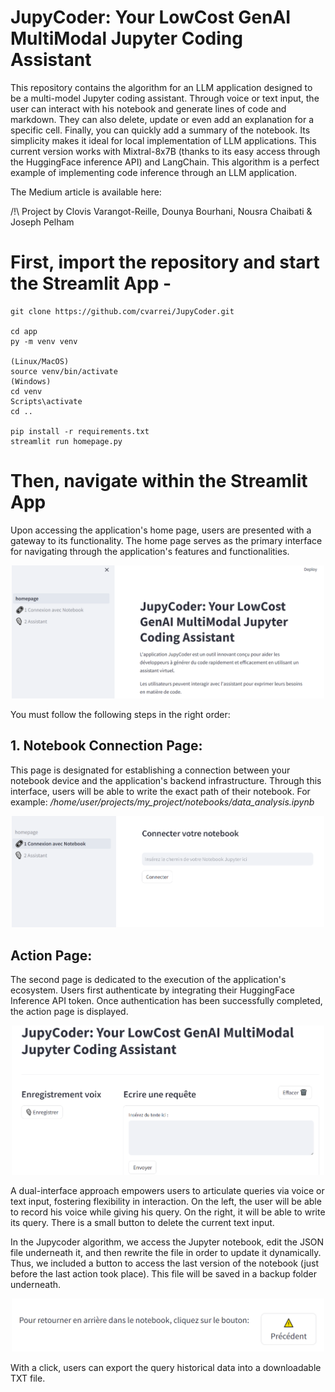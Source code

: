 # JupyCoder: Your LowCost GenAI MultiModal Jupyter Coding Assistant

This repository contains the algorithm for an LLM application designed to be a multi-model Jupyter coding assistant. Through voice or text input, the user can interact with his notebook and generate lines of code and markdown. They can also delete, update or even add an explanation for a specific cell. Finally, you can quickly add a summary of the notebook. Its simplicity makes it ideal for local implementation of LLM applications. This current version works with Mixtral-8x7B (thanks to its easy access through the HuggingFace inference API) and LangChain. This algorithm is a perfect example of implementing code inference through an LLM application.

The Medium article is available here: 

/!\ Project by Clovis Varangot-Reille, Dounya Bourhani, Nousra Chaibati & Joseph Pelham

# First, import the repository and start the Streamlit App - 

```
git clone https://github.com/cvarrei/JupyCoder.git

cd app
py -m venv venv

(Linux/MacOS)
source venv/bin/activate
(Windows)
cd venv
Scripts\activate
cd ..

pip install -r requirements.txt
streamlit run homepage.py
```
# Then, navigate within the Streamlit App

Upon accessing the application's home page, users are presented with a gateway to its functionality. The home page serves as the primary interface for navigating through the application's features and functionalities.

<p align="center">
  <img src="/images/homepage.PNG" width="500" title="homepage">
</p>

You must follow the following steps in the right order: 

## 1. Notebook Connection Page:

This page is designated for establishing a connection between your notebook device and the application's backend infrastructure. Through this interface, users will be able to write the exact path of their notebook. For example: */home/user/projects/my_project/notebooks/data_analysis.ipynb*

<p align="center">
  <img src="/images/page1.PNG" width="500" title="page 1">
</p>

## Action Page:

The second page is dedicated to the execution of the application's ecosystem. Users first authenticate by integrating their HuggingFace Inference API token. Once authentication has been successfully completed, the action page is displayed. 

<p align="center">
  <img src="/images/page2.PNG" width="500" title="page 2">
</p>

A dual-interface approach empowers users to articulate queries via voice or text input, fostering flexibility in interaction. On the left, the user will be able to record his voice while giving his query.  On the right, it will be able to write its query. There is a small button to delete the current text input. 

In the Jupycoder algorithm, we access the Jupyter notebook, edit the JSON file underneath it, and then rewrite the file in order to update it dynamically. Thus, we included a button to access the last version of the notebook (just before the last action took place). This file will be saved in a backup folder underneath. 

<p align="center">
  <img src="/images/precedent.PNG" width="500" title="page 2">
</p>

With a click, users can export the query historical data into a downloadable TXT file.